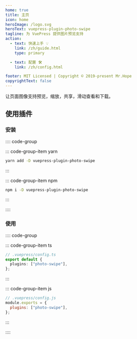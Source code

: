 ```yaml
---
home: true
title: 主页
icon: home
heroImage: /logo.svg
heroText: vuepress-plugin-photo-swipe
tagline: 为 VuePress 提供图片预览支持
action:
  - text: 快速上手 💡
    link: /zh/guide.html
    type: primary

  - text: 配置 🛠
    link: /zh/config.html

footer: MIT Licensed | Copyright © 2019-present Mr.Hope
copyrightText: false
---
```


让页面图像支持预览，缩放，共享，滑动查看和下载。

## 使用插件

### 安装

:::: code-group

::: code-group-item yarn

```bash
yarn add -D vuepress-plugin-photo-swipe
```

:::

::: code-group-item npm

```bash
npm i -D vuepress-plugin-photo-swipe
```

:::

::::

### 使用

:::: code-group

::: code-group-item ts

```ts
// .vuepress/config.ts
export default {
  plugins: ["photo-swipe"],
};
```

:::

::: code-group-item js

```js
// .vuepress/config.js
module.exports = {
  plugins: ["photo-swipe"],
};
```

:::

::::
